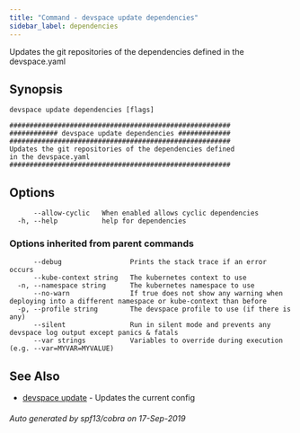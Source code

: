 ```yaml
---
title: "Command - devspace update dependencies"
sidebar_label: dependencies
---
```



Updates the git repositories of the dependencies defined in the devspace.yaml

## Synopsis


```
devspace update dependencies [flags]
```

```
#######################################################
############ devspace update dependencies #############
#######################################################
Updates the git repositories of the dependencies defined
in the devspace.yaml
#######################################################
```
## Options

```
      --allow-cyclic   When enabled allows cyclic dependencies
  -h, --help           help for dependencies
```

### Options inherited from parent commands

```
      --debug                 Prints the stack trace if an error occurs
      --kube-context string   The kubernetes context to use
  -n, --namespace string      The kubernetes namespace to use
      --no-warn               If true does not show any warning when deploying into a different namespace or kube-context than before
  -p, --profile string        The devspace profile to use (if there is any)
      --silent                Run in silent mode and prevents any devspace log output except panics & fatals
      --var strings           Variables to override during execution (e.g. --var=MYVAR=MYVALUE)
```

## See Also

* [devspace update](/docs/cli/commands/devspace_update)	 - Updates the current config

###### Auto generated by spf13/cobra on 17-Sep-2019
